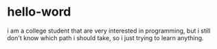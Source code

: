 # hello-word

i am a college student that are very interested in programming, but i still don't know which path i should take, so i just trying to learn anything.
